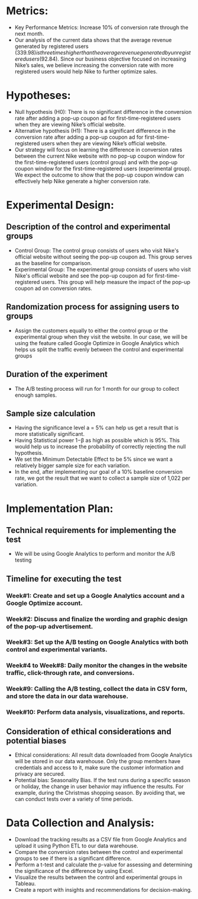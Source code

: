 # Metrics:
- Key Performance Metrics: Increase 10% of conversion rate through the next month. 
- Our analysis of the current data shows that the average revenue generated by registered users ($339.98) is three times higher than the average revenue generated by unregistered users ($92.84). Since our business objective focused on increasing Nike’s sales, we believe increasing the conversion rate with more registered users would help Nike to further optimize sales.
# Hypotheses:
- Null hypothesis (H0): There is no significant difference in the conversion rate after adding a pop-up coupon ad for first-time-registered users when they are viewing Nike’s official website.
- Alternative hypothesis (H1): There is a significant difference in the conversion rate after adding a pop-up coupon ad for first-time-registered users when they are viewing Nike’s official website.
- Our strategy will focus on learning the difference in conversion rates between the current Nike website with no pop-up coupon window for the first-time-registered users (control group) and with the pop-up coupon window for the first-time-registered users (experimental group). We expect the outcome to show that the pop-up coupon window can effectively help Nike generate a higher conversion rate. 
# Experimental Design:
## Description of the control and experimental groups
- Control Group: The control group consists of users who visit Nike's official website without seeing the pop-up coupon ad. This group serves as the baseline for comparison.
- Experimental Group: The experimental group consists of users who visit Nike's official website and see the pop-up coupon ad for first-time-registered users. This group will help measure the impact of the pop-up coupon ad on conversion rates.
## Randomization process for assigning users to groups
- Assign the customers equally to either the control group or the experimental group when they visit the website. In our case, we will be using the feature called Google Optimize in Google Analytics which helps us split the traffic evenly between the control and experimental groups 
## Duration of the experiment
- The A/B testing process will run for 1 month for our group to collect enough samples.
## Sample size calculation
- Having the significance level a = 5% can help us get a result that is more statistically significant. 
- Having Statistical power 1−β as high as possible which is 95%. This would help us to increase the probability of correctly rejecting the null hypothesis. 
- We set the Minimum Detectable Effect to be 5% since we want a relatively bigger sample size for each variation.
- In the end, after implementing our goal of a 10% baseline conversion rate, we got the result that we want to collect a sample size of 1,022 per variation.
# Implementation Plan:
## Technical requirements for implementing the test
- We will be using Google Analytics to perform and monitor the A/B testing
## Timeline for executing the test
### Week#1: Create and set up a Google Analytics account and a Google Optimize account.
### Week#2: Discuss and finalize the wording and graphic design of the pop-up advertisement.
### Week#3: Set up the A/B testing on Google Analytics with both control and experimental variants.
### Week#4 to Week#8: Daily monitor the changes in the website traffic, click-through rate, and conversions.
### Week#9: Calling the A/B testing, collect the data in CSV form, and store the data in our data warehouse.
### Week#10: Perform data analysis, visualizations, and reports.
## Consideration of ethical considerations and potential biases
- Ethical considerations: All result data downloaded from Google Analytics will be stored in our data warehouse. Only the group members have credentials and access to it, make sure the customer information and privacy are secured.
- Potential bias: Seasonality Bias. If the test runs during a specific season or holiday, the change in user behavior may influence the results. For example, during the Christmas shopping season. By avoiding that, we can conduct tests over a variety of time periods.
# Data Collection and Analysis:
- Download the tracking results as a CSV file from Google Analytics and upload it using Python ETL to our data warehouse.
- Compare the conversion rates between the control and experimental groups to see if there is a significant difference.
- Perform a t-test and calculate the p-value for assessing and determining the significance of the difference by using Excel.
- Visualize the results between the control and experimental groups in Tableau.
- Create a report with insights and recommendations for decision-making.
